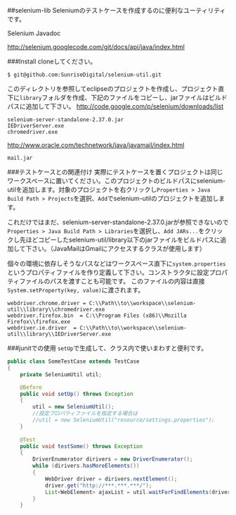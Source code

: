##selenium-lib
Seleniumのテストケースを作成するのに便利なユーティリティです。

Selenium Javadoc

http://selenium.googlecode.com/git/docs/api/java/index.html

###Install
cloneしてください。
```
$ git@github.com:SunriseDigital/selenium-util.git
```

このディレクトリを参照してeclipseのプロジェクトを作成し、プロジェクト直下に`library`フォルダを作成、下記のファイルをコピーし、jarファイルはビルドパスに追加して下さい。
http://code.google.com/p/selenium/downloads/list  
```
selenium-server-standalone-2.37.0.jar
IEDriverServer.exe
chromedriver.exe
```
http://www.oracle.com/technetwork/java/javamail/index.html
```
mail.jar
```


###テストケースとの関連付け
実際にテストケースを置くプロジェクトは同じワークスペースに置いてください。このプロジェクトのビルドパスにselenium-utilを追加します。対象のプロジェクトを右クリックし`Properties > Java Build Path > Projects`を選択、`Add`でselenium-utilのプロジェクトを追加します。

これだけではまだ、selenium-server-standalone-2.37.0.jarが参照できないので`Properties > Java Build Path > Libraries`を選択し、`Add JARs...`をクリックし先ほどコピーしたselenium-util/library以下のjarファイルをビルドパスに追加して下さい。（JavaMailはGmailにアクセスするクラスが使用します）

個々の環境に依存しそうなパスなどはワークスペース直下に`system.properties`というプロパティファイルを作り定義して下さい。コンストラクタに設定プロパティファイルのパスを渡すことも可能です。
このファイルの内容は直接`System.setProperty(key, value)`に渡されます。  
```
webdriver.chrome.driver = C:\\Path\\to\\workspace\\selenium-util\\library\\chromedriver.exe
webdriver.firefox.bin  = C:\\Program Files (x86)\\Mozilla Firefox\\firefox.exe
webdriver.ie.driver  = C:\\Path\\to\\workspace\\selenium-util\\library\\IEDriverServer.exe
```

###junitでの使用
`setUp`で生成して、クラス内で使いまわすと便利です。
```java
public class SomeTestCase extends TestCase
{
	private SeleniumUtil util;

	@Before
	public void setUp() throws Exception
	{	
		util = new SeleniumUtil();
		//設定プロパティファイルを指定する場合は
		//util = new SeleniumUtil("resource/settings.properties");
	}
	
	@Test
	public void testSome() throws Exception
	{
		DriverEnumerator dirivers = new DriverEnumerator();
		while (dirivers.hasMoreElements()) 
		{
			WebDriver driver = dirivers.nextElement();
			driver.get("http://***.***.***/");
			List<WebElement> ajaxList = util.waitForFindElements(driver, By.cssSelector("#ajax_list .item"));
		}
	}
```